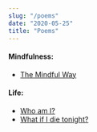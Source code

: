 ```yaml
---
slug: "/poems"
date: "2020-05-25"
title: "Poems"
---
```

<!--
A mindful way of reading books could be to put the beliefs, characters, the story and any quirks of the author to a side and focus on the message & its relevance to our lives. --> 

#### Mindfulness:

* [The Mindful Way](/poems/the-mindful-way)

#### Life:

* [Who am I?](/poems/who-am-i)
* [What if I die tonight?](/poems/what-if-i-die-tonight)

